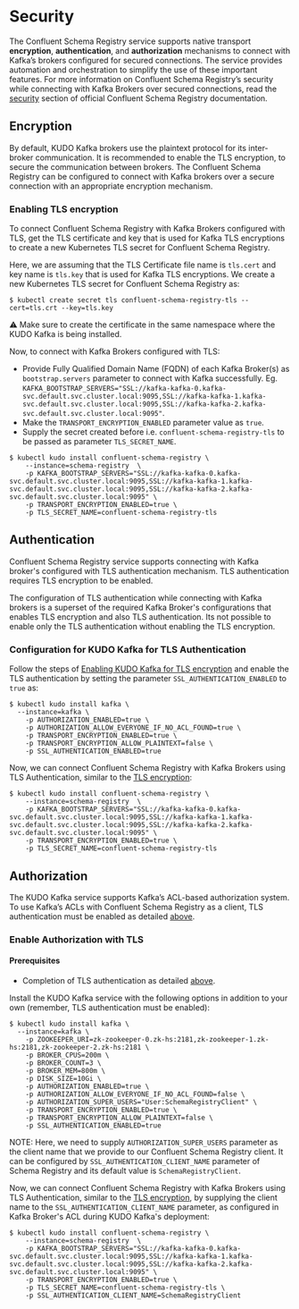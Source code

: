 # Security

The Confluent Schema Registry service supports native transport **encryption**, **authentication**, and **authorization** mechanisms to connect with Kafka’s brokers configured for secured connections. The service provides automation and orchestration to simplify the use of these important features. For more information on Confluent Schema Registry’s security while connecting with Kafka Brokers over secured connections, read the [security](https://docs.confluent.io/current/kafka/encryption.html#sr) section of official Confluent Schema Registry documentation.

## Encryption

By default, KUDO Kafka brokers use the plaintext protocol for its inter-broker communication. It is recommended to enable the TLS encryption, to secure the communication between brokers. The Confluent Schema Registry can be configured to connect with Kafka brokers over a secure connection with an appropriate encryption mechanism.

### Enabling TLS encryption

To connect Confluent Schema Registry with Kafka Brokers configured with TLS, get the TLS certificate and key that is used for Kafka TLS encryptions to create a new Kubernetes TLS secret for Confluent Schema Registry. 

Here, we are assuming that the TLS Certificate file name is `tls.cert` and key name is `tls.key` that is used for Kafka TLS encryptions. We create a new Kubernetes TLS secret for Confluent Schema Registry as:

```
$ kubectl create secret tls confluent-schema-registry-tls --cert=tls.crt --key=tls.key
```

:warning: Make sure to create the certificate in the same namespace where the KUDO Kafka is being installed.

Now, to connect with Kafka Brokers configured with TLS:
- Provide Fully Qualified Domain Name (FQDN) of each Kafka Broker(s) as `bootstrap.servers` parameter to connect with Kafka successfully. Eg. `KAFKA_BOOTSTRAP_SERVERS="SSL://kafka-kafka-0.kafka-svc.default.svc.cluster.local:9095,SSL://kafka-kafka-1.kafka-svc.default.svc.cluster.local:9095,SSL://kafka-kafka-2.kafka-svc.default.svc.cluster.local:9095"`.
- Make the `TRANSPORT_ENCRYPTION_ENABLED` parameter value as `true`.
- Supply the secret created before i.e. `confluent-schema-registry-tls` to be passed as parameter `TLS_SECRET_NAME`.

```
$ kubectl kudo install confluent-schema-registry \
    --instance=schema-registry  \
    -p KAFKA_BOOTSTRAP_SERVERS="SSL://kafka-kafka-0.kafka-svc.default.svc.cluster.local:9095,SSL://kafka-kafka-1.kafka-svc.default.svc.cluster.local:9095,SSL://kafka-kafka-2.kafka-svc.default.svc.cluster.local:9095" \
    -p TRANSPORT_ENCRYPTION_ENABLED=true \
    -p TLS_SECRET_NAME=confluent-schema-registry-tls
```

## Authentication

Confluent Schema Registry service supports connecting with Kafka broker's configured with TLS authentication mechanism. TLS authentication requires TLS encryption to be enabled. 

The configuration of TLS authentication while connecting with Kafka brokers is a superset of the required Kafka Broker's configurations that enables TLS encryption and also TLS authentication. Its not possible to enable only the TLS authentication without enabling the TLS encryption.

### Configuration for KUDO Kafka for TLS Authentication

Follow the steps of [Enabling KUDO Kafka for TLS encryption](https://github.com/kudobuilder/operators/blob/master/repository/kafka/docs/latest/security.md#enabling--tls-encryption) and enable the TLS authentication by setting the parameter `SSL_AUTHENTICATION_ENABLED` to `true` as:

```
$ kubectl kudo install kafka \
  --instance=kafka \
    -p AUTHORIZATION_ENABLED=true \
    -p AUTHORIZATION_ALLOW_EVERYONE_IF_NO_ACL_FOUND=true \
    -p TRANSPORT_ENCRYPTION_ENABLED=true \
    -p TRANSPORT_ENCRYPTION_ALLOW_PLAINTEXT=false \
    -p SSL_AUTHENTICATION_ENABLED=true
```

Now, we can connect Confluent Schema Registry with Kafka Brokers using TLS Authentication, similar to the [TLS encryption](#enabling--tls-encryption):

```
$ kubectl kudo install confluent-schema-registry \
    --instance=schema-registry  \
    -p KAFKA_BOOTSTRAP_SERVERS="SSL://kafka-kafka-0.kafka-svc.default.svc.cluster.local:9095,SSL://kafka-kafka-1.kafka-svc.default.svc.cluster.local:9095,SSL://kafka-kafka-2.kafka-svc.default.svc.cluster.local:9095" \
    -p TRANSPORT_ENCRYPTION_ENABLED=true \
    -p TLS_SECRET_NAME=confluent-schema-registry-tls
```

## Authorization

The KUDO Kafka service supports Kafka’s ACL-based authorization system.  To use Kafka’s ACLs with Confluent Schema Registry as a client, TLS authentication must be enabled as detailed [above](#authentication).

### Enable Authorization with TLS

#### Prerequisites

* Completion of TLS authentication as detailed [above](#authentication).

Install the KUDO Kafka service with the following options in addition to your own (remember, TLS authentication must be enabled):

```
$ kubectl kudo install kafka \
  --instance=kafka \
    -p ZOOKEEPER_URI=zk-zookeeper-0.zk-hs:2181,zk-zookeeper-1.zk-hs:2181,zk-zookeeper-2.zk-hs:2181 \
    -p BROKER_CPUS=200m \
    -p BROKER_COUNT=3 \
    -p BROKER_MEM=800m \
    -p DISK_SIZE=10Gi \
    -p AUTHORIZATION_ENABLED=true \
    -p AUTHORIZATION_ALLOW_EVERYONE_IF_NO_ACL_FOUND=false \
    -p AUTHORIZATION_SUPER_USERS="User:SchemaRegistryClient" \
    -p TRANSPORT_ENCRYPTION_ENABLED=true \
    -p TRANSPORT_ENCRYPTION_ALLOW_PLAINTEXT=false \
    -p SSL_AUTHENTICATION_ENABLED=true
```

NOTE: Here, we need to supply `AUTHORIZATION_SUPER_USERS` parameter as the client name that we provide to our Confluent Schema Registry client. It can be configured by `SSL_AUTHENTICATION_CLIENT_NAME` parameter of Schema Registry and its default value is `SchemaRegistryClient`.

Now, we can connect Confluent Schema Registry with Kafka Brokers using TLS Authentication, similar to the [TLS encryption](#enabling--tls-encryption), by supplying the client name to the `SSL_AUTHENTICATION_CLIENT_NAME` parameter, as configured in Kafka Broker's ACL during KUDO Kafka's deployment:

```
$ kubectl kudo install confluent-schema-registry \
    --instance=schema-registry  \
    -p KAFKA_BOOTSTRAP_SERVERS="SSL://kafka-kafka-0.kafka-svc.default.svc.cluster.local:9095,SSL://kafka-kafka-1.kafka-svc.default.svc.cluster.local:9095,SSL://kafka-kafka-2.kafka-svc.default.svc.cluster.local:9095" \
    -p TRANSPORT_ENCRYPTION_ENABLED=true \
    -p TLS_SECRET_NAME=confluent-schema-registry-tls \
    -p SSL_AUTHENTICATION_CLIENT_NAME=SchemaRegistryClient
```